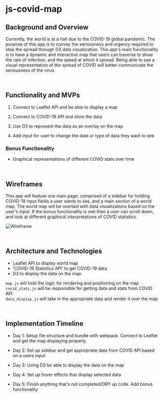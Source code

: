 # js-covid-map


## Background and Overview

Currently, the world is at a halt due to the COVID-19 global pandemic. The purpose of this app is to convey the seriousness and urgency required to stop the spread through D3 data visualization. This app's main functionality is to have a dynamic and interactive map that users can traverse to show the rate of infection, and the speed at which it spread. Being able to see a visual representation of the spread of COVID will better communicate the seriousness of the virus.

<br />

## Functionality and MVPs

1. Connect to Leaflet API and be able to display a map

2. Connect to COVID-19 API and store the data

3. Use D3 to represent the data as an overlay on the map

4. Add input for user to change the date or type of data they want to see

  ### Bonus Functionality

* Graphical representations of different COVID stats over time

<br />

## Wireframes

This app will feature one main page, comprised of a sidebar for holding COVID-19 input fields a user wants to see, and a main section of a world map. The world map will be overlaid with data visualizations based on the user's input. If the bonus functionality is met then a user can scroll down, and look at different graphical interpretations of COVID statistics. 

![Wireframe](https://i.imgur.com/CJkOSPf.png)

<br />

## Architecture and Technologies

* Leaflet API to display world map
* 'COVID-19 Statistics API' to get COVID-19 data
* D3 to display the data on the map

`map.js` will hold the logic for rendering and positioning on the map<br />
`covid_stats.js` will be responsible for getting data and stats from COVID API<br />
`data_display.js` will take in the appropriate data and render it over the map<br />

<br />

## Implementation Timeline

* Day 1: Setup file structure and bundle with webpack. Connect to Leaflet and get the map displaying properly.

* Day 2: Set up sidebar and get appropriate data from COVID API based on a users input

* Day 3: Using D3 be able to display the data on the map

* Day 4: Set up hover effects that display selected data

* Day 5: Finish anything that's not completed/DRY up code. Add bonus functionality
